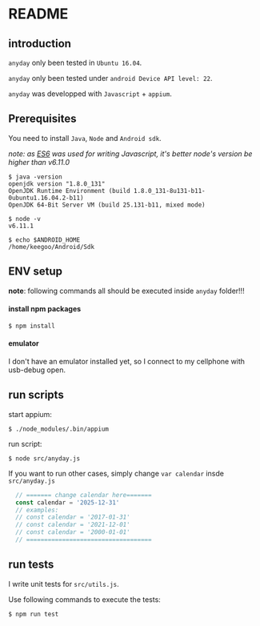 # README

## introduction

`anyday` only been tested in `Ubuntu 16.04`.

`anyday` only been tested under `android Device API level: 22`.

`anyday` was developped with `Javascript` + `appium`.

## Prerequisites

You need to install `Java`, `Node` and `Android sdk`.

*note: as [ES6](https://github.com/lukehoban/es6features) was used for writing Javascript, it's better node's version be higher than v6.11.0* 

```shell
$ java -version
openjdk version "1.8.0_131"
OpenJDK Runtime Environment (build 1.8.0_131-8u131-b11-0ubuntu1.16.04.2-b11)
OpenJDK 64-Bit Server VM (build 25.131-b11, mixed mode)
```

```shell
$ node -v
v6.11.1
```

```shell
$ echo $ANDROID_HOME
/home/keegoo/Android/Sdk
```

## ENV setup

**note**: following commands all should be executed inside `anyday` folder!!!

#### install npm packages

```shell
$ npm install
```

#### emulator

I don't have an emulator installed yet, so I connect to my cellphone with usb-debug open.

## run scripts

start appium:

```shell
$ ./node_modules/.bin/appium
```

run script:

```shell
$ node src/anyday.js
```

If you want to run other cases, simply change `var calendar` insde `src/anyday.js`

```javascript
  // ======= change calendar here=======
  const calendar = '2025-12-31'
  // examples: 
  // const calendar = '2017-01-31'
  // const calendar = '2021-12-01'
  // const calendar = '2000-01-01'
  // ===================================
```


## run tests

I write unit tests for `src/utils.js`. 

Use following commands to execute the tests:

```shell
$ npm run test
```